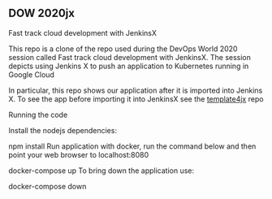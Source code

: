 ## DOW 2020jx


Fast track cloud development with JenkinsX

This repo is a clone of the repo used during the DevOps World 2020 session called Fast track cloud development with JenkinsX. The session depicts using Jenkins X to push an application to Kubernetes running in Google Cloud

In particular, this repo shows our application after it is imported into Jenkins X. To see the app before importing it into JenkinsX see the [template4jx](https://github.com/camba1/template4jx) repo

Running the code

Install the nodejs dependencies:

npm install
Run application with docker, run the command below and then point your web browser to localhost:8080

docker-compose up
To bring down the application use:

docker-compose down
